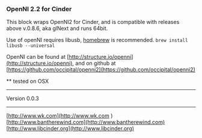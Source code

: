 ### OpenNI 2.2 for Cinder
This block wraps OpenNI2 for Cinder, and is compatible with releases above v.0.8.6, aka glNext and runs 64bit. 

Use of openNI requires libusb, [homebrew](brew.sh) is recommended.
`brew install libusb --universal` 

OpenNI can be found at [http://structure.io/openni](http://structure.io/openni), and on github at [https://github.com/occipital/openni2](https://github.com/occipital/openni2)

** tested on OSX

-----------------------------------------

Version 0.0.3

-----------------------------------------

[http://www.wk.com](http://www.wk.com )  
[http://www.bantherewind.com](http://www.bantherewind.com)  
[http://www.libcinder.org](http://www.libcinder.org)
